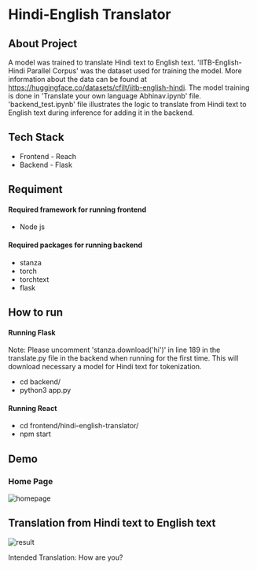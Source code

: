 # Hindi-English Translator

## About Project
A model was trained to translate Hindi text to English text. 'IITB-English-Hindi Parallel Corpus' was the dataset used for training the model. 
More information about the data can be found at https://huggingface.co/datasets/cfilt/iitb-english-hindi. The model training is done in 'Translate your own language Abhinav.ipynb' file. 'backend_test.ipynb' file illustrates the logic to translate from Hindi text to English text during inference for adding it in the backend.

## Tech Stack
- Frontend - Reach
- Backend - Flask

## Requiment
#### Required framework for running frontend
- Node js

#### Required packages for running backend
- stanza
- torch
- torchtext
- flask

## How to run
#### Running Flask
Note: Please uncomment 'stanza.download('hi')' in line 189 in the translate.py file in the backend when running for the first time. This will download necessary a model for Hindi text for tokenization.
- cd backend/
- python3 app.py

#### Running React
- cd frontend/hindi-english-translator/
- npm start

## Demo
### Home Page
![homepage](https://user-images.githubusercontent.com/28766535/222973398-429a4d0d-61af-4b1a-90d0-d19512aaace1.png)

## Translation from Hindi text to English text
![result](https://user-images.githubusercontent.com/28766535/222973464-ba85d874-f9cd-4acb-ac09-8e0cd65080bb.png)

Intended Translation: How are you?
